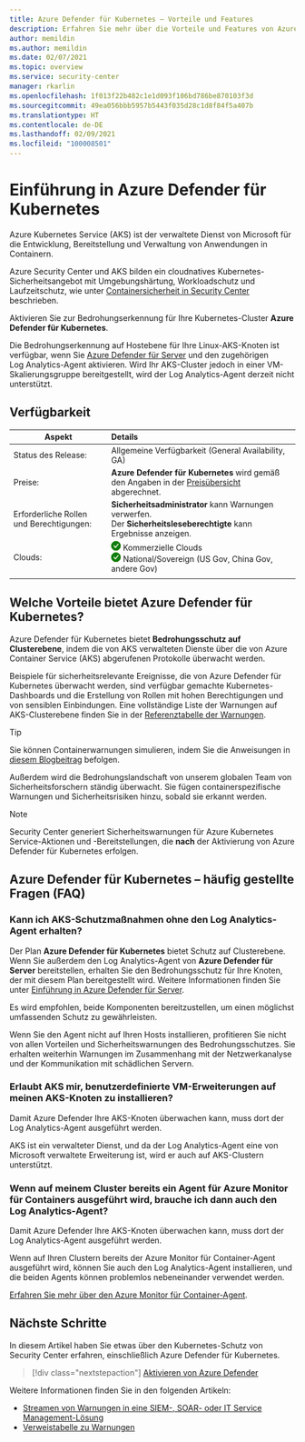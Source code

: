```yaml
---
title: Azure Defender für Kubernetes – Vorteile und Features
description: Erfahren Sie mehr über die Vorteile und Features von Azure Defender für Kubernetes.
author: memildin
ms.author: memildin
ms.date: 02/07/2021
ms.topic: overview
ms.service: security-center
manager: rkarlin
ms.openlocfilehash: 1f013f22b482c1e1d093f106bd786be870103f3d
ms.sourcegitcommit: 49ea056bbb5957b5443f035d28c1d8f84f5a407b
ms.translationtype: HT
ms.contentlocale: de-DE
ms.lasthandoff: 02/09/2021
ms.locfileid: "100008501"
---
```

# <a name="introduction-to-azure-defender-for-kubernetes"></a>Einführung in Azure Defender für Kubernetes

Azure Kubernetes Service (AKS) ist der verwaltete Dienst von Microsoft für die Entwicklung, Bereitstellung und Verwaltung von Anwendungen in Containern.

Azure Security Center und AKS bilden ein cloudnatives Kubernetes-Sicherheitsangebot mit Umgebungshärtung, Workloadschutz und Laufzeitschutz, wie unter [Containersicherheit in Security Center](container-security.md) beschrieben.

Aktivieren Sie zur Bedrohungserkennung für Ihre Kubernetes-Cluster **Azure Defender für Kubernetes**.

Die Bedrohungserkennung auf Hostebene für Ihre Linux-AKS-Knoten ist verfügbar, wenn Sie [Azure Defender für Server](defender-for-servers-introduction.md) und den zugehörigen Log Analytics-Agent aktivieren. Wird Ihr AKS-Cluster jedoch in einer VM-Skalierungsgruppe bereitgestellt, wird der Log Analytics-Agent derzeit nicht unterstützt.

## <a name="availability"></a>Verfügbarkeit

|Aspekt|Details|
|----|:----|
|Status des Release:|Allgemeine Verfügbarkeit (General Availability, GA)|
|Preise:|**Azure Defender für Kubernetes** wird gemäß den Angaben in der [Preisübersicht](security-center-pricing.md) abgerechnet.|
|Erforderliche Rollen und Berechtigungen:|**Sicherheitsadministrator** kann Warnungen verwerfen.<br>Der **Sicherheitsleseberechtigte** kann Ergebnisse anzeigen.|
|Clouds:|![Ja](./media/icons/yes-icon.png) Kommerzielle Clouds<br>![Ja](./media/icons/yes-icon.png) National/Sovereign (US Gov, China Gov, andere Gov)|
|||

## <a name="what-are-the-benefits-of-azure-defender-for-kubernetes"></a>Welche Vorteile bietet Azure Defender für Kubernetes?

Azure Defender für Kubernetes bietet **Bedrohungsschutz auf Clusterebene**, indem die von AKS verwalteten Dienste über die von Azure Container Service (AKS) abgerufenen Protokolle überwacht werden.

Beispiele für sicherheitsrelevante Ereignisse, die von Azure Defender für Kubernetes überwacht werden, sind verfügbar gemachte Kubernetes-Dashboards und die Erstellung von Rollen mit hohen Berechtigungen und von sensiblen Einbindungen. Eine vollständige Liste der Warnungen auf AKS-Clusterebene finden Sie in der [Referenztabelle der Warnungen](alerts-reference.md#alerts-akscluster).

> [!TIP]
> Sie können Containerwarnungen simulieren, indem Sie die Anweisungen in [diesem Blogbeitrag](https://techcommunity.microsoft.com/t5/azure-security-center/how-to-demonstrate-the-new-containers-features-in-azure-security/ba-p/1011270) befolgen.

Außerdem wird die Bedrohungslandschaft von unserem globalen Team von Sicherheitsforschern ständig überwacht. Sie fügen containerspezifische Warnungen und Sicherheitsrisiken hinzu, sobald sie erkannt werden.

>[!NOTE]
> Security Center generiert Sicherheitswarnungen für Azure Kubernetes Service-Aktionen und -Bereitstellungen, die **nach** der Aktivierung von Azure Defender für Kubernetes erfolgen.




## <a name="azure-defender-for-kubernetes---faq"></a>Azure Defender für Kubernetes – häufig gestellte Fragen (FAQ)

### <a name="can-i-still-get-aks-protections-without-the-log-analytics-agent"></a>Kann ich AKS-Schutzmaßnahmen ohne den Log Analytics-Agent erhalten?

Der Plan **Azure Defender für Kubernetes** bietet Schutz auf Clusterebene. Wenn Sie außerdem den Log Analytics-Agent von **Azure Defender für Server** bereitstellen, erhalten Sie den Bedrohungsschutz für Ihre Knoten, der mit diesem Plan bereitgestellt wird. Weitere Informationen finden Sie unter [Einführung in Azure Defender für Server](defender-for-servers-introduction.md).

Es wird empfohlen, beide Komponenten bereitzustellen, um einen möglichst umfassenden Schutz zu gewährleisten.

Wenn Sie den Agent nicht auf Ihren Hosts installieren, profitieren Sie nicht von allen Vorteilen und Sicherheitswarnungen des Bedrohungsschutzes. Sie erhalten weiterhin Warnungen im Zusammenhang mit der Netzwerkanalyse und der Kommunikation mit schädlichen Servern.

### <a name="does-aks-allow-me-to-install-custom-vm-extensions-on-my-aks-nodes"></a>Erlaubt AKS mir, benutzerdefinierte VM-Erweiterungen auf meinen AKS-Knoten zu installieren?
Damit Azure Defender Ihre AKS-Knoten überwachen kann, muss dort der Log Analytics-Agent ausgeführt werden. 

AKS ist ein verwalteter Dienst, und da der Log Analytics-Agent eine von Microsoft verwaltete Erweiterung ist, wird er auch auf AKS-Clustern unterstützt.

### <a name="if-my-cluster-is-already-running-an-azure-monitor-for-containers-agent-do-i-need-the-log-analytics-agent-too"></a>Wenn auf meinem Cluster bereits ein Agent für Azure Monitor für Containers ausgeführt wird, brauche ich dann auch den Log Analytics-Agent?
Damit Azure Defender Ihre AKS-Knoten überwachen kann, muss dort der Log Analytics-Agent ausgeführt werden.

Wenn auf Ihren Clustern bereits der Azure Monitor für Container-Agent ausgeführt wird, können Sie auch den Log Analytics-Agent installieren, und die beiden Agents können problemlos nebeneinander verwendet werden.

[Erfahren Sie mehr über den Azure Monitor für Container-Agent](../azure-monitor/insights/container-insights-manage-agent.md).


## <a name="next-steps"></a>Nächste Schritte

In diesem Artikel haben Sie etwas über den Kubernetes-Schutz von Security Center erfahren, einschließlich Azure Defender für Kubernetes. 

> [!div class="nextstepaction"]
> [Aktivieren von Azure Defender](security-center-pricing.md#enable-azure-defender)

Weitere Informationen finden Sie in den folgenden Artikeln: 

- [Streamen von Warnungen in eine SIEM-, SOAR- oder IT Service Management-Lösung](export-to-siem.md)
- [Verweistabelle zu Warnungen](alerts-reference.md)

